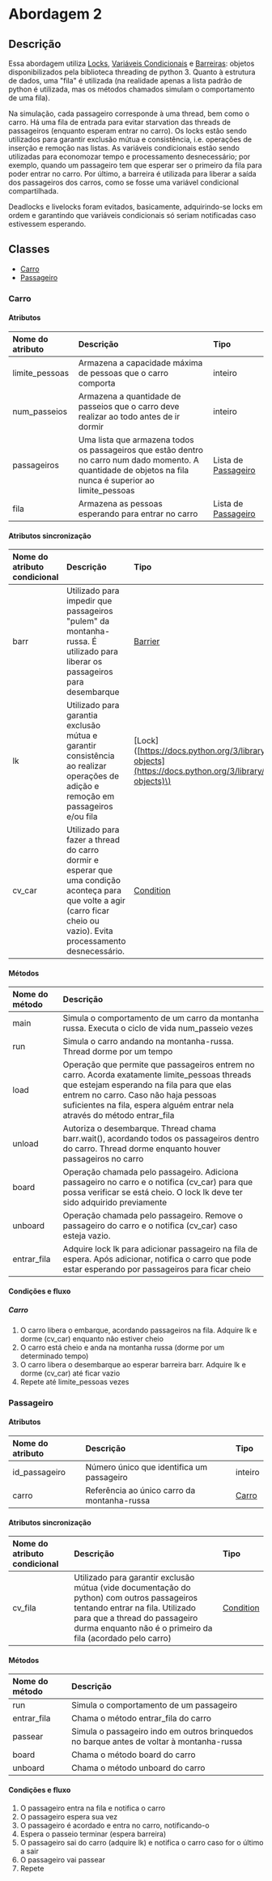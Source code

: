 # Abordagem 2

## Descrição

Essa abordagem utiliza [Locks](https://docs.python.org/3/library/threading.html#lock-objects), [Variáveis Condicionais](https://docs.python.org/3/library/threading.html#condition-objects) e [Barreiras](https://docs.python.org/3/library/threading.html#barrier-objects): objetos disponibilizados pela biblioteca threading de python 3. Quanto à estrutura de dados, uma "fila" é utilizada \(na realidade apenas a lista padrão de python é utilizada, mas os métodos chamados simulam o comportamento de uma fila\).

Na simulação, cada passageiro corresponde à uma thread, bem como o carro. Há uma fila de entrada para evitar starvation das threads de passageiros \(enquanto esperam entrar no carro\). Os locks estão sendo utilizados para garantir exclusão mútua e consistência, i.e. operações de inserção e remoção nas listas. As variáveis condicionais estão sendo utilizadas para economozar tempo e processamento desnecessário; por exemplo, quando um passageiro tem que esperar ser o primeiro da fila para poder entrar no carro. Por último, a barreira é utilizada para liberar a saída dos passageiros dos carros, como se fosse uma variável condicional compartilhada.

Deadlocks e livelocks foram evitados, basicamente, adquirindo-se locks em ordem e garantindo que variáveis condicionais só seriam notificadas caso estivessem esperando.

## Classes

* [Carro](#carro)
* [Passageiro](#passageiro)

### Carro

#### Atributos

| Nome do atributo | Descrição | Tipo |
| :--- | :--- | :--- |
| limite\_pessoas | Armazena a capacidade máxima de pessoas que o carro comporta | inteiro |
| num\_passeios | Armazena a quantidade de passeios que o carro deve realizar ao todo antes de ir dormir | inteiro |
| passageiros | Uma lista que armazena todos os passageiros que estão dentro no carro num dado momento. A quantidade de objetos na fila nunca é superior ao limite\_pessoas | Lista de [Passageiro](#passageiro) |
| fila | Armazena as pessoas esperando para entrar no carro | Lista de [Passageiro](#passageiro) |

#### Atributos sincronização

| Nome do atributo condicional | Descrição | Tipo |
| :--- | :--- | :--- |
| barr | Utilizado para impedir que passageiros "pulem" da montanha-russa. É utilizado para liberar os passageiros para desembarque | [Barrier](https://docs.python.org/3/library/threading.html#barrier-objects) |
| lk | Utilizado para garantia exclusão mútua e garantir consistência ao realizar operações de adição e remoção em passageiros e/ou fila | \[Lock\]\([https://docs.python.org/3/library/threading.html\#lock-objects](https://docs.python.org/3/library/threading.html#lock-objects)\) |
| cv\_car | Utilizado para fazer a thread do carro dormir e esperar que uma condição aconteça para que volte a agir \(carro ficar cheio ou vazio\). Evita processamento desnecessário. | [Condition](https://docs.python.org/3/library/threading.html#condition-objects) |

#### Métodos

| Nome do método | Descrição |
| :--- | :--- |
| main | Simula o comportamento de um carro da montanha russa. Executa o ciclo de vida num\_passeio vezes |
| run | Simula o carro andando na montanha-russa. Thread dorme por um tempo |
| load | Operação que permite que passageiros entrem no carro. Acorda exatamente limite\_pessoas threads que estejam esperando na fila para que elas entrem no carro. Caso não haja pessoas suficientes na fila, espera alguém entrar nela através do método entrar\_fila |
| unload | Autoriza o desembarque. Thread chama barr.wait\(\), acordando todos os passageiros dentro do carro. Thread dorme enquanto houver passageiros no carro |
| board | Operação chamada pelo passageiro. Adiciona passageiro no carro e o notifica \(cv\_car\) para que possa verificar se está cheio. O lock lk deve ter sido adquirido previamente |
| unboard | Operação chamada pelo passageiro. Remove o passageiro do carro e o notifica \(cv\_car\) caso esteja vazio. |
| entrar\_fila | Adquire lock lk para adicionar passageiro na fila de espera. Após adicionar, notifica o carro que pode estar esperando por passageiros para ficar cheio |

#### Condições e fluxo

##### Carro

1. O carro libera o embarque, acordando passageiros na fila. Adquire lk e dorme \(cv\_car\) enquanto não estiver cheio
2. O carro está cheio e anda na montanha russa \(dorme por um determinado tempo\)
3. O carro libera o desembarque ao esperar barreira barr. Adquire lk e dorme \(cv\_car\) até ficar vazio
4. Repete até limite\_pessoas vezes

### Passageiro

#### Atributos

| Nome do atributo | Descrição | Tipo |
| :--- | :--- | :--- |
| id\_passageiro | Número único que identifica um passageiro | inteiro |
| carro | Referência ao único carro da montanha-russa | [Carro](#Carro) |

#### Atributos sincronização

| Nome do atributo condicional | Descrição | Tipo |
| :--- | :--- | :--- |
| cv\_fila | Utilizado para garantir exclusão mútua \(vide documentação do python\) com outros passageiros tentando entrar na fila. Utilizado para que a thread do passageiro durma enquanto não é o primeiro da fila \(acordado pelo carro\) | [Condition](https://docs.python.org/3/library/threading.html#condition-objects) |

#### Métodos

| Nome do método | Descrição |
| :--- | :--- |
| run | Simula o comportamento de um passageiro |
| entrar\_fila | Chama o método entrar\_fila do carro |
| passear | Simula o passageiro indo em outros brinquedos no barque antes de voltar à montanha-russa |
| board | Chama o método board do carro |
| unboard | Chama o método unboard do carro |

#### Condições e fluxo

1. O passageiro entra na fila e notifica o carro
2. O passageiro espera sua vez
3. O passageiro é acordado e entra no carro, notificando-o
4. Espera o passeio terminar \(espera barreira\)
5. O passageiro sai do carro \(adquire lk\) e notifica o carro caso for o último a sair
6. O passageiro vai passear
7. Repete



